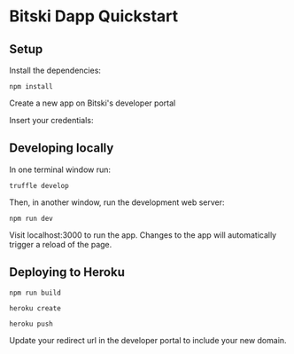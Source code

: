 # Bitski Dapp Quickstart

## Setup

Install the dependencies:

```
npm install
```

Create a new app on Bitski's developer portal

Insert your credentials:


## Developing locally

In one terminal window run:

```
truffle develop
```

Then, in another window, run the development web server:

```
npm run dev
```

Visit localhost:3000 to run the app. Changes to the app will automatically trigger a reload of the page.

## Deploying to Heroku

```
npm run build
```

```
heroku create
```

```
heroku push
```

Update your redirect url in the developer portal to include your new domain.
